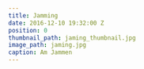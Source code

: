 ```yaml
---
title: Jamming
date: 2016-12-10 19:32:00 Z
position: 0
thumbnail_path: jaming_thumbnail.jpg
image_path: jaming.jpg
caption: Am Jammen
---
```


